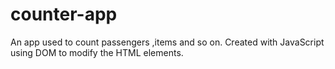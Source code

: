 # counter-app
An app used to count passengers ,items and so on.
Created with JavaScript using DOM to modify the HTML elements.
